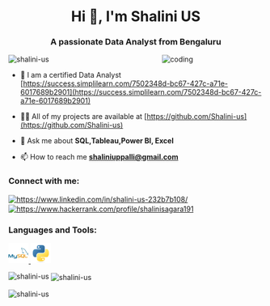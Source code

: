 <h1 align="center">Hi 👋, I'm Shalini US</h1>
<h3 align="center">A passionate Data Analyst from Bengaluru</h3>

<img align="right" alt="coding" width="200" src="https://cdna.artstation.com/p/assets/images/images/042/631/286/original/bryan-rodriguez-belchibia-1-rightspeed.gif?1635037562">

<p align="left"> <img src="https://komarev.com/ghpvc/?username=shalini-us&label=Profile%20views&color=0e75b6&style=flat" alt="shalini-us" /> </p>

- 🔭 I am a certified Data Analyst [https://success.simplilearn.com/7502348d-bc67-427c-a71e-6017689b2901](https://success.simplilearn.com/7502348d-bc67-427c-a71e-6017689b2901)

- 👨‍💻 All of my projects are available at [https://github.com/Shalini-us](https://github.com/Shalini-us)

- 💬 Ask me about **SQL,Tableau,Power BI, Excel**

- 📫 How to reach me **shaliniuppalli@gmail.com**

<h3 align="left">Connect with me:</h3>
<p align="left">
<a href="https://linkedin.com/in/https://www.linkedin.com/in/shalini-us-232b7b108/" target="blank"><img align="center" src="https://raw.githubusercontent.com/rahuldkjain/github-profile-readme-generator/master/src/images/icons/Social/linked-in-alt.svg" alt="https://www.linkedin.com/in/shalini-us-232b7b108/" height="30" width="40" /></a>
<a href="https://www.hackerrank.com/https://www.hackerrank.com/profile/shalinisagara191" target="blank"><img align="center" src="https://raw.githubusercontent.com/rahuldkjain/github-profile-readme-generator/master/src/images/icons/Social/hackerrank.svg" alt="https://www.hackerrank.com/profile/shalinisagara191" height="30" width="40" /></a>
</p>

<h3 align="left">Languages and Tools:</h3>
<p align="left"> <a href="https://www.mysql.com/" target="_blank" rel="noreferrer"> <img src="https://raw.githubusercontent.com/devicons/devicon/master/icons/mysql/mysql-original-wordmark.svg" alt="mysql" width="40" height="40"/> </a> <a href="https://www.python.org" target="_blank" rel="noreferrer"> <img src="https://raw.githubusercontent.com/devicons/devicon/master/icons/python/python-original.svg" alt="python" width="40" height="40"/> </a> </p>

<p><img align="left" src="https://github-readme-stats.vercel.app/api/top-langs?username=shalini-us&show_icons=true&locale=en&layout=compact" alt="shalini-us" /></p>

<p>&nbsp;<img align="center" src="https://github-readme-stats.vercel.app/api?username=shalini-us&show_icons=true&locale=en" alt="shalini-us" /></p>

<p><img align="center" src="https://github-readme-streak-stats.herokuapp.com/?user=shalini-us&" alt="shalini-us" /></p>
